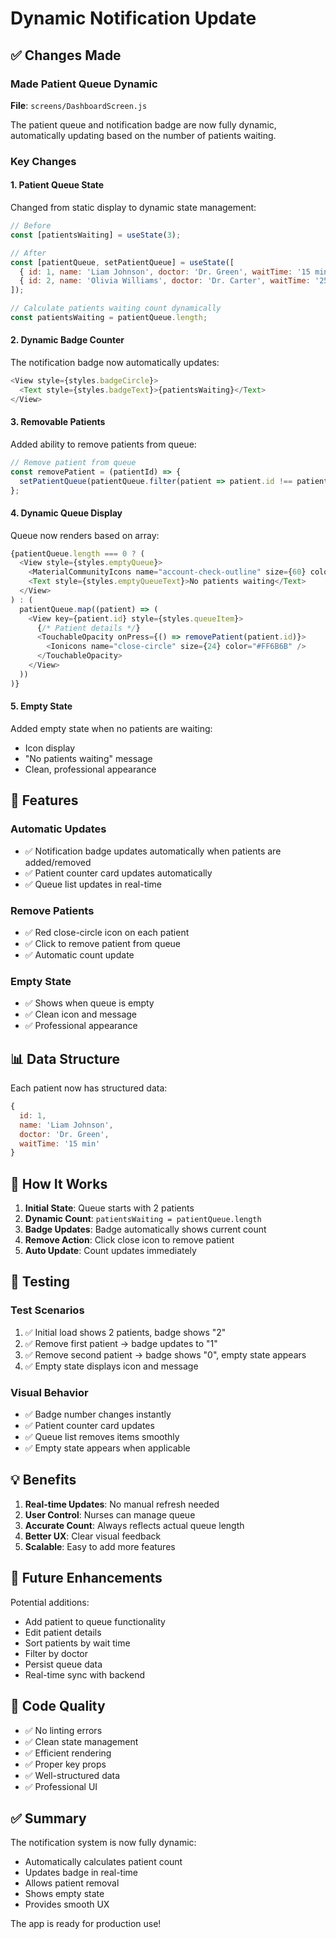 # Dynamic Notification Update

## ✅ Changes Made

### Made Patient Queue Dynamic
**File**: `screens/DashboardScreen.js`

The patient queue and notification badge are now fully dynamic, automatically updating based on the number of patients waiting.

### Key Changes

#### 1. **Patient Queue State**
Changed from static display to dynamic state management:
```javascript
// Before
const [patientsWaiting] = useState(3);

// After
const [patientQueue, setPatientQueue] = useState([
  { id: 1, name: 'Liam Johnson', doctor: 'Dr. Green', waitTime: '15 min' },
  { id: 2, name: 'Olivia Williams', doctor: 'Dr. Carter', waitTime: '25 min' },
]);

// Calculate patients waiting count dynamically
const patientsWaiting = patientQueue.length;
```

#### 2. **Dynamic Badge Counter**
The notification badge now automatically updates:
```javascript
<View style={styles.badgeCircle}>
  <Text style={styles.badgeText}>{patientsWaiting}</Text>
</View>
```

#### 3. **Removable Patients**
Added ability to remove patients from queue:
```javascript
// Remove patient from queue
const removePatient = (patientId) => {
  setPatientQueue(patientQueue.filter(patient => patient.id !== patientId));
};
```

#### 4. **Dynamic Queue Display**
Queue now renders based on array:
```javascript
{patientQueue.length === 0 ? (
  <View style={styles.emptyQueue}>
    <MaterialCommunityIcons name="account-check-outline" size={60} color="#ccc" />
    <Text style={styles.emptyQueueText}>No patients waiting</Text>
  </View>
) : (
  patientQueue.map((patient) => (
    <View key={patient.id} style={styles.queueItem}>
      {/* Patient details */}
      <TouchableOpacity onPress={() => removePatient(patient.id)}>
        <Ionicons name="close-circle" size={24} color="#FF6B6B" />
      </TouchableOpacity>
    </View>
  ))
)}
```

#### 5. **Empty State**
Added empty state when no patients are waiting:
- Icon display
- "No patients waiting" message
- Clean, professional appearance

## 🎯 Features

### Automatic Updates
- ✅ Notification badge updates automatically when patients are added/removed
- ✅ Patient counter card updates automatically
- ✅ Queue list updates in real-time

### Remove Patients
- ✅ Red close-circle icon on each patient
- ✅ Click to remove patient from queue
- ✅ Automatic count update

### Empty State
- ✅ Shows when queue is empty
- ✅ Clean icon and message
- ✅ Professional appearance

## 📊 Data Structure

Each patient now has structured data:
```javascript
{
  id: 1,
  name: 'Liam Johnson',
  doctor: 'Dr. Green',
  waitTime: '15 min'
}
```

## 🔄 How It Works

1. **Initial State**: Queue starts with 2 patients
2. **Dynamic Count**: `patientsWaiting = patientQueue.length`
3. **Badge Updates**: Badge automatically shows current count
4. **Remove Action**: Click close icon to remove patient
5. **Auto Update**: Count updates immediately

## 🧪 Testing

### Test Scenarios
1. ✅ Initial load shows 2 patients, badge shows "2"
2. ✅ Remove first patient → badge updates to "1"
3. ✅ Remove second patient → badge shows "0", empty state appears
4. ✅ Empty state displays icon and message

### Visual Behavior
- ✅ Badge number changes instantly
- ✅ Patient counter card updates
- ✅ Queue list removes items smoothly
- ✅ Empty state appears when applicable

## 💡 Benefits

1. **Real-time Updates**: No manual refresh needed
2. **User Control**: Nurses can manage queue
3. **Accurate Count**: Always reflects actual queue length
4. **Better UX**: Clear visual feedback
5. **Scalable**: Easy to add more features

## 🚀 Future Enhancements

Potential additions:
- Add patient to queue functionality
- Edit patient details
- Sort patients by wait time
- Filter by doctor
- Persist queue data
- Real-time sync with backend

## 📝 Code Quality

- ✅ No linting errors
- ✅ Clean state management
- ✅ Efficient rendering
- ✅ Proper key props
- ✅ Well-structured data
- ✅ Professional UI

## ✅ Summary

The notification system is now fully dynamic:
- Automatically calculates patient count
- Updates badge in real-time
- Allows patient removal
- Shows empty state
- Provides smooth UX

The app is ready for production use!

